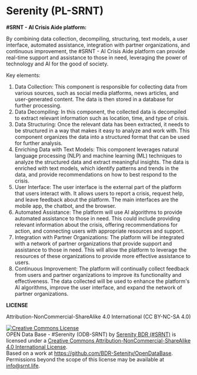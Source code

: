 # Serenity (PL-SRNT)

**#SRNT - AI Crisis Aide platform:**

By combining data collection, decompiling, structuring, text models, a user interface, automated assistance, integration with partner organizations, and continuous improvement, the #SRNT - AI Crisis Aide platform can provide real-time support and assistance to those in need, leveraging the power of technology and AI for the good of society.

Key elements:
1. Data Collection: This component is responsible for collecting data from various sources, such as social media platforms, news articles, and user-generated content. The data is then stored in a database for further processing.
2. Data Decompiling: In this component, the collected data is decompiled to extract relevant information such as location, time, and type of crisis.
3. Data Structuring: Once the relevant data has been extracted, it needs to be structured in a way that makes it easy to analyze and work with. This component organizes the data into a structured format that can be used for further analysis.
4. Enriching Data with Text Models: This component leverages natural language processing (NLP) and machine learning (ML) techniques to analyze the structured data and extract meaningful insights. The data is enriched with text models, which identify patterns and trends in the data, and provide recommendations on how to best respond to the crisis.
5. User Interface: The user interface is the external part of the platform that users interact with. It allows users to report a crisis, request help, and leave feedback about the platform. The main interfaces are the mobile app, the chatbot, and the browser.
6. Automated Assistance: The platform will use AI algorithms to provide automated assistance to those in need. This could include providing relevant information about the crisis, offering recommendations for action, and connecting users with appropriate resources and support.
7. Integration with Partner Organizations: The platform will be integrated with a network of partner organizations that provide support and assistance to those in need. This will allow the platform to leverage the resources of these organizations to provide more effective assistance to users.
8. Continuous Improvement: The platform will continually collect feedback from users and partner organizations to improve its functionality and effectiveness. The data collected will be used to enhance the platform's AI algorithms, improve the user interface, and expand the network of partner organizations.

**LICENSE**

Attribution-NonCommercial-ShareAlike 4.0 International (CC BY-NC-SA 4.0)

<a rel="license" href="http://creativecommons.org/licenses/by-nc-sa/4.0/"><img alt="Creative Commons License" style="border-width:0" src="https://i.creativecommons.org/l/by-nc-sa/4.0/88x31.png" /></a><br /><span xmlns:dct="http://purl.org/dc/terms/" href="http://purl.org/dc/dcmitype/Dataset" property="dct:title" rel="dct:type">OPEN Data Base - #Serenity (ODB-SRNT)</span> by <a xmlns:cc="http://creativecommons.org/ns#" href="https://srnt.life" property="cc:attributionName" rel="cc:attributionURL">Serenity BDR (#SRNT)</a> is licensed under a <a rel="license" href="http://creativecommons.org/licenses/by-nc-sa/4.0/">Creative Commons Attribution-NonCommercial-ShareAlike 4.0 International License</a>.<br />Based on a work at <a xmlns:dct="http://purl.org/dc/terms/" href="https://github.com/BDR-Setenity/OpenDataBase" rel="dct:source">https://github.com/BDR-Setenity/OpenDataBase</a>.<br />Permissions beyond the scope of this license may be available at <a xmlns:cc="http://creativecommons.org/ns#" href="info@srnt.life" rel="cc:morePermissions">info@srnt.life</a>.
